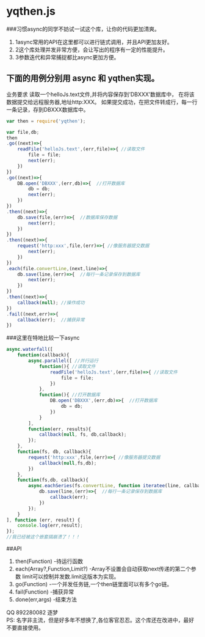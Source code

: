 yqthen.js
====
###习惯async的同学不妨试一试这个库，让你的代码更加清爽。
1. 1async常用的API在这里都可以进行链式调用，并且API更加友好。
2. 2这个库处理并发非常方便，会让写出的程序有一定的性能提升。
3. 3参数迭代和异常捕捉都比async更加方便。

## 下面的用例分别用 async 和 yqthen实现。

业务要求
读取一个helloJs.text文件,并将内容保存到’DBXXX’数据库中，
在将该数据提交给远程服务器,地址http:XXX。
如果提交成功，在把文件转成行，每一行一条记录，存到DBXXX数据库中。

```js
var then = require('yqthen');

var file,db;
then
.go((next)=>{
	readFile('helloJs.text',(err,file)=>{ //读取文件
		file = file;
		next(err);
	})
})
.go((next)=>{
	DB.open('DBXXX',(err,db)=>{  //打开数据库
		db = db;
		next(err);
	})
})
.then((next)=>{
	db.save(file,(err)=>{  //数据库保存数据
		next(err);
	})
})
.then((next)=>{
	request('http:xxx',file,(err)=>{ //像服务器提交数据
		next(err);
	})
})
.each(file.convertLine,(next,line)=>{
	db.save(line,(err)=>{  //每行一条记录保存到数据库
		next(err);
	})
})
.then((next)=>{
	callback(null); //操作成功
})
.fail((next,err)=>{
	callback(err);  //捕获异常
})
```

###这里在特地比较一下async
```js
async.waterfall([
	function(callback){
		async.parallel([ //并行运行
			function(){ //读取文件
				readFile('helloJs.text',(err,file)=>{ //读取文件
					file = file;
				})
			},
			function(){ //打开数据库
				DB.open('DBXXX',(err,db)=>{  //打开数据库
					db = db;
				})
			}
		],
		function(err, results){
			callback(null, fs, db,callback);
		});
	},
	function(fs, db, callback){
		request('http:xxx',file,(err)=>{ //像服务器提交数据
			callback(null,fs,db);
		})
	},
	function(fs,db, callback){
		async.eachSeries(fs.convertLine, function iteratee(line, callback) { //循环并发
			db.save(line,(err)=>{  //每行一条记录保存到数据库
				callback(err);
			})
		});
	}
], function (err, result) {
	console.log(err,result);  
});
//我已经被这个嵌套搞崩溃了！！！
```

##API
1. then(Function) -待运行函数
2. each(Array?,Function,Limit?) -Array不设置会自动获取next传递的第二个参数 limit可以控制并发数.limit这版本为实现。
3. go(Function) -一个并发任务链,一个then链里面可以有多个go链。
4. fail(Function) -捕获异常
5. done(err,args) -结束方法

QQ 892280082 逐梦  
PS: 名字非主流，但是好多年不想换了,各位客官忍忍。这个库还在改进中，最好不要直接使用。

